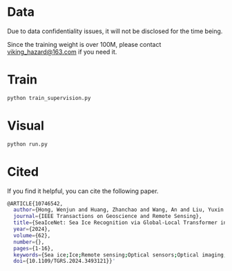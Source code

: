 # Data
Due to data confidentiality issues, it will not be disclosed for the time being. 

Since the training weight is over 100M, please contact viking_hazard@163.com if you need it.

# Train
```bash
python train_supervision.py
```

# Visual
```bash
python run.py
```

# Cited
If you find it helpful, you can cite the following paper.

```bash
@ARTICLE{10746542,
  author={Hong, Wenjun and Huang, Zhanchao and Wang, An and Liu, Yuxin and Cai, Junchao and Su, Hua},
  journal={IEEE Transactions on Geoscience and Remote Sensing}, 
  title={SeaIceNet: Sea Ice Recognition via Global-Local Transformer in Optical Remote Sensing Images}, 
  year={2024},
  volume={62},
  number={},
  pages={1-16},
  keywords={Sea ice;Ice;Remote sensing;Optical sensors;Optical imaging;Integrated optics;Image segmentation;Feature extraction;Data mining;Accuracy;Climate change;Deep learning;sea ice recognition;semantic segmentation;Transformer model},
  doi={10.1109/TGRS.2024.3493121}}'

